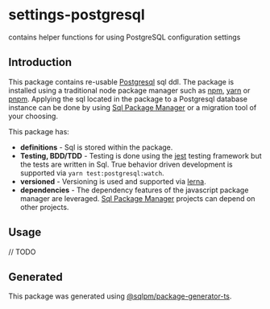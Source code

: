 # **settings-postgresql**

contains helper functions for using PostgreSQL configuration settings

## Introduction

This package contains re-usable [Postgresql](https://www.postgresql.org/) sql ddl. The package is installed using a traditional node package manager such as [npm](https://www.npmjs.com/), [yarn](https://yarnpkg.com/) or [pnpm](https://pnpm.io/). Applying the sql located in the package to a Postgresql database instance can be done by using [Sql Package Manager](https://github.com/erichosick/sqlpm/tree/main/packages/sqlpm) or a migration tool of your choosing.

This package has:

* **definitions** - Sql is stored within the package.
* **Testing, BDD/TDD** - Testing is done using the [jest](https://jestjs.io/) testing framework but the tests are written in Sql. True behavior driven development is supported via `yarn test:postgresql:watch`.
* **versioned** - Versioning is used and supported via [lerna](https://lerna.js.org/).
* **dependencies** - The dependency features of the javascript package manager are leveraged. [Sql Package Manager](https://github.com/erichosick/sqlpm/tree/main/packages/sqlpm) projects can depend on other projects.

## Usage

// TODO

## Generated

This package was generated using [@sqlpm/package-generator-ts](https://www.npmjs.com/package/@sqlpm/package-generator-ts).
